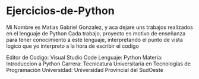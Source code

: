 # Ejercicios-de-Python
 Mi Nombre es Matias Gabriel Gonzalez, y aca dejare uns trabajos realizados en el lenguaje de Python
 Cada trabajo, proyecto es motivo de enseñanza para tener conocimiento a este lenguaje, interpretando
 el punto de vista logico que yo interpreto a la hora de escribir el codigo

 Editor de Codigo: Visual Studio Code
 Lenguaje: Python
 Materia: Introduccion a Python
 Carrera: Tecnicatura Universitaria en Tecnologías de Programación 
 Universidad: Universidad Provincial del SudOeste

